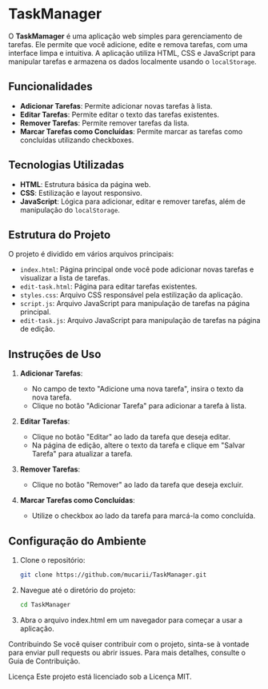 # TaskManager

O **TaskMamager** é uma aplicação web simples para gerenciamento de tarefas. Ele permite que você adicione, edite e remova tarefas, com uma interface limpa e intuitiva. A aplicação utiliza HTML, CSS e JavaScript para manipular tarefas e armazena os dados localmente usando o `localStorage`.

## Funcionalidades

- **Adicionar Tarefas**: Permite adicionar novas tarefas à lista.
- **Editar Tarefas**: Permite editar o texto das tarefas existentes.
- **Remover Tarefas**: Permite remover tarefas da lista.
- **Marcar Tarefas como Concluídas**: Permite marcar as tarefas como concluídas utilizando checkboxes.

## Tecnologias Utilizadas

- **HTML**: Estrutura básica da página web.
- **CSS**: Estilização e layout responsivo.
- **JavaScript**: Lógica para adicionar, editar e remover tarefas, além de manipulação do `localStorage`.

## Estrutura do Projeto

O projeto é dividido em vários arquivos principais:

- `index.html`: Página principal onde você pode adicionar novas tarefas e visualizar a lista de tarefas.
- `edit-task.html`: Página para editar tarefas existentes.
- `styles.css`: Arquivo CSS responsável pela estilização da aplicação.
- `script.js`: Arquivo JavaScript para manipulação de tarefas na página principal.
- `edit-task.js`: Arquivo JavaScript para manipulação de tarefas na página de edição.

## Instruções de Uso

1. **Adicionar Tarefas**:
   - No campo de texto "Adicione uma nova tarefa", insira o texto da nova tarefa.
   - Clique no botão "Adicionar Tarefa" para adicionar a tarefa à lista.

2. **Editar Tarefas**:
   - Clique no botão "Editar" ao lado da tarefa que deseja editar.
   - Na página de edição, altere o texto da tarefa e clique em "Salvar Tarefa" para atualizar a tarefa.

3. **Remover Tarefas**:
   - Clique no botão "Remover" ao lado da tarefa que deseja excluir.

4. **Marcar Tarefas como Concluídas**:
   - Utilize o checkbox ao lado da tarefa para marcá-la como concluída.
## Configuração do Ambiente

1. Clone o repositório:

   ```bash
   git clone https://github.com/mucarii/TaskManager.git

2. Navegue até o diretório do projeto:

   ```bash
   cd TaskManager


3. Abra o arquivo index.html em um navegador para começar a usar a aplicação.

Contribuindo
Se você quiser contribuir com o projeto, sinta-se à vontade para enviar pull requests ou abrir issues. Para mais detalhes, consulte o Guia de Contribuição.

Licença
Este projeto está licenciado sob a Licença MIT.

